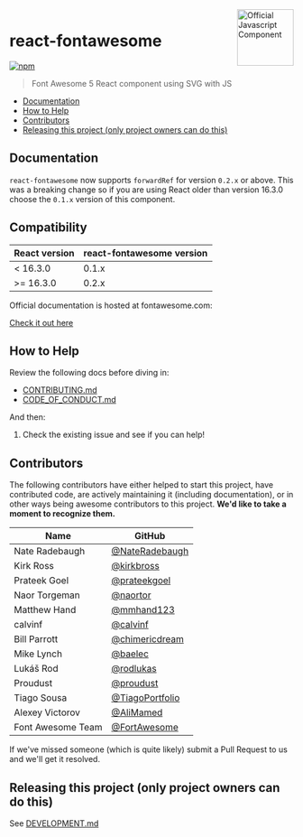 <a href="https://fontawesome.com">
  <img align="right" width="100" height="100" alt="Official Javascript Component" src="https://img.fortawesome.com/349cfdf6/official-javascript-component.svg">
</a>

# react-fontawesome

[![npm](https://img.shields.io/npm/v/@fortawesome/react-fontawesome.svg?style=flat-square)](https://www.npmjs.com/package/@fortawesome/react-fontawesome)

> Font Awesome 5 React component using SVG with JS

<!-- toc -->

- [Documentation](#documentation)
- [How to Help](#how-to-help)
- [Contributors](#contributors)
- [Releasing this project (only project owners can do this)](#releasing-this-project-only-project-owners-can-do-this)

<!-- tocstop -->

## Documentation

`react-fontawesome` now supports `forwardRef` for version `0.2.x` or above. This was a breaking change so if you are using React older than version 16.3.0 choose the `0.1.x` version of this component.

## Compatibility
| React version | react-fontawesome version |
| - | - |
| < 16.3.0 | 0.1.x |
| >= 16.3.0 | 0.2.x |

Official documentation is hosted at fontawesome.com:

[Check it out here](https://fontawesome.com/v6/docs/web/use-with/react/)

## How to Help

Review the following docs before diving in:

- [CONTRIBUTING.md](CONTRIBUTING.md)
- [CODE_OF_CONDUCT.md](CODE_OF_CONDUCT.md)

And then:

1.  Check the existing issue and see if you can help!

## Contributors

The following contributors have either helped to start this project, have contributed
code, are actively maintaining it (including documentation), or in other ways
being awesome contributors to this project. **We'd like to take a moment to recognize them.**

| Name              | GitHub                                                    |
| ----------------- | --------------------------------------------------------- |
| Nate Radebaugh    | [@NateRadebaugh](https://github.com/NateRadebaugh)        |
| Kirk Ross         | [@kirkbross](https://github.com/kirkbross)                |
| Prateek Goel      | [@prateekgoel](https://github.com/prateekgoel)            |
| Naor Torgeman     | [@naortor](https://github.com/naortor)                    |
| Matthew Hand      | [@mmhand123](https://github.com/mmhand123)                |
| calvinf           | [@calvinf](https://github.com/calvinf)                    |
| Bill Parrott      | [@chimericdream](https://github.com/chimericdream)        |
| Mike Lynch        | [@baelec](https://github.com/baelec)                      |
| Lukáš Rod         | [@rodlukas](https://github.com/rodlukas)                  |
| Proudust          | [@proudust](https://github.com/proudust)                  |
| Tiago Sousa       | [@TiagoPortfolio](https://github.com/TiagoPortfolio)      |
| Alexey Victorov   | [@AliMamed](https://github.com/AliMamed)                  |
| Font Awesome Team | [@FortAwesome](https://github.com/orgs/FortAwesome/people)|

If we've missed someone (which is quite likely) submit a Pull Request to us and we'll get it resolved.

## Releasing this project (only project owners can do this)

See [DEVELOPMENT.md](DEVELOPMENT.md#release)
